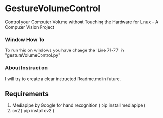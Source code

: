 # GestureVolumeControl
Control your Computer Volume without Touching the Hardware for Linux - A Computer Vision Project

### Window How To
To run this on windows you have change the 'Line 71-77' in "gestureVolumeControl.py"

### About Instruction
I will try to create a clear instructed Readme.md in future.

## Requirements
1. Mediapipe by Google for hand recognition ( pip install mediapipe )
2. cv2 ( pip install cv2 )
